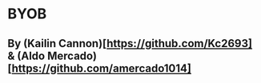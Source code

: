 # BYOB
## By (Kailin Cannon)[https://github.com/Kc2693] & (Aldo Mercado)[https://github.com/amercado1014]

